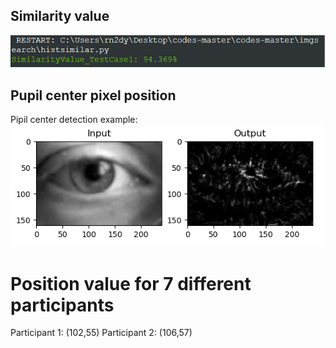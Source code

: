 ## Similarity value
![Alt text](https://github.com/eumenidez/codes/blob/master/imgsearch/1.PNG)
## Pupil center pixel position
Pipil center detection example: ![Alt text](https://github.com/eumenidez/codes/blob/master/pupil_center/1.png)
# Position value for 7 different participants
Participant 1: (102,55) 
Participant 2: (106,57) 
